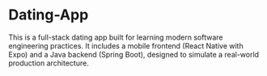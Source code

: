 # Dating-App
This is a full-stack dating app built for learning modern software engineering practices. It includes a mobile frontend (React Native with Expo) and a Java backend (Spring Boot), designed to simulate a real-world production architecture.

